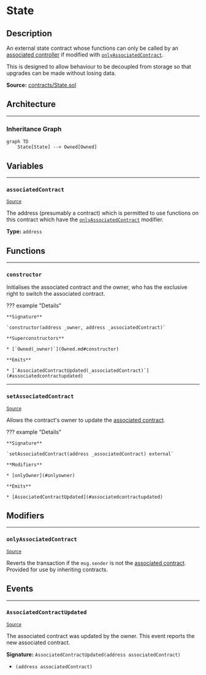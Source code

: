 # State

## Description

An external state contract whose functions can only be called by an [associated controller](#associatedcontract) if modified with [`onlyAssociatedContract`](#onlyassociatedcontract).


This is designed to allow behaviour to be decoupled from storage so that upgrades can be made without losing data.



**Source:** [contracts/State.sol](https://github.com/Synthetixio/synthetix/tree/develop/contracts/State.sol)

## Architecture


---
### Inheritance Graph

```mermaid
graph TD
    State[State] --> Owned[Owned]
```

## Variables


---
### `associatedContract`

<sub>[Source](https://github.com/Synthetixio/synthetix/tree/develop/contracts/State.sol#L11)</sub>



The address (presumably a contract) which is permitted to use functions on this contract which have the [`onlyAssociatedContract`](#onlyassociatedcontract) modifier.




**Type:** `address`

## Functions


---
### `constructor`

Initialises the associated contract and the owner, who has the exclusive right to switch the associated contract.


??? example "Details"


```
**Signature**

`constructor(address _owner, address _associatedContract)`

**Superconstructors**

* [`Owned(_owner)`](Owned.md#constructor)

**Emits**

* [`AssociatedContractUpdated(_associatedContract)`](#associatedcontractupdated)
```


---
### `setAssociatedContract`

<sub>[Source](https://github.com/Synthetixio/synthetix/tree/develop/contracts/State.sol#L24)</sub>



Allows the contract's owner to update the [associated contract](#associatedContract).


??? example "Details"

    **Signature**

    `setAssociatedContract(address _associatedContract) external`

    **Modifiers**

    * [onlyOwner](#onlyowner)

    **Emits**

    * [AssociatedContractUpdated](#associatedcontractupdated)

## Modifiers


---
### `onlyAssociatedContract`

<sub>[Source](https://github.com/Synthetixio/synthetix/tree/develop/contracts/State.sol#L31)</sub>



Reverts the transaction if the `msg.sender` is not the [associated contract](#associatedcontract). Provided for use by inheriting contracts.


## Events


---
### `AssociatedContractUpdated`

<sub>[Source](https://github.com/Synthetixio/synthetix/tree/develop/contracts/State.sol#L38)</sub>



The associated contract was updated by the owner. This event reports the new associated contract.


**Signature:** `AssociatedContractUpdated(address associatedContract)`


- `(address associatedContract)`

